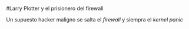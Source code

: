 #Larry Plotter y el prisionero del firewall

Un supuesto hacker maligno se salta el *firewall* y siempra el *kernel panic*
